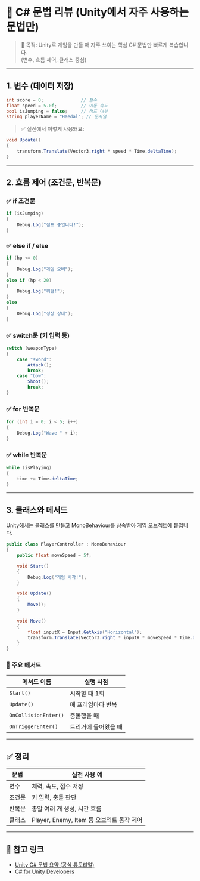 # 🧠 C# 문법 리뷰 (Unity에서 자주 사용하는 문법만)

> 🎯 목적: Unity로 게임을 만들 때 자주 쓰이는 핵심 C# 문법만 빠르게 복습합니다.  
> (변수, 흐름 제어, 클래스 중심)

---

## 1. 변수 (데이터 저장)

```csharp
int score = 0;              // 점수
float speed = 5.0f;         // 이동 속도
bool isJumping = false;     // 점프 여부
string playerName = "Haedal"; // 문자열
```

> ✅ 실전에서 이렇게 사용돼요:
```csharp
void Update()
{
    transform.Translate(Vector3.right * speed * Time.deltaTime);
}
```

---

## 2. 흐름 제어 (조건문, 반복문)

### ✅ if 조건문

```csharp
if (isJumping)
{
    Debug.Log("점프 중입니다!");
}
```

### ✅ else if / else

```csharp
if (hp <= 0)
{
    Debug.Log("게임 오버");
}
else if (hp < 20)
{
    Debug.Log("위험!");
}
else
{
    Debug.Log("정상 상태");
}
```

### ✅ switch문 (키 입력 등)

```csharp
switch (weaponType)
{
    case "sword":
        Attack();
        break;
    case "bow":
        Shoot();
        break;
}
```

### ✅ for 반복문

```csharp
for (int i = 0; i < 5; i++)
{
    Debug.Log("Wave " + i);
}
```

### ✅ while 반복문

```csharp
while (isPlaying)
{
    time += Time.deltaTime;
}
```

---

## 3. 클래스와 메서드

Unity에서는 클래스를 만들고 MonoBehaviour를 상속받아 게임 오브젝트에 붙입니다.

```csharp
public class PlayerController : MonoBehaviour
{
    public float moveSpeed = 5f;

    void Start()
    {
        Debug.Log("게임 시작!");
    }

    void Update()
    {
        Move();
    }

    void Move()
    {
        float inputX = Input.GetAxis("Horizontal");
        transform.Translate(Vector3.right * inputX * moveSpeed * Time.deltaTime);
    }
}
```

### 🔹 주요 메서드

| 메서드 이름 | 실행 시점 |
|-------------|-----------|
| `Start()`   | 시작할 때 1회 |
| `Update()`  | 매 프레임마다 반복 |
| `OnCollisionEnter()` | 충돌했을 때 |
| `OnTriggerEnter()`   | 트리거에 들어왔을 때 |

---

## ✅ 정리

| 문법 | 실전 사용 예 |
|------|----------------|
| 변수 | 체력, 속도, 점수 저장 |
| 조건문 | 키 입력, 충돌 판단 |
| 반복문 | 총알 여러 개 생성, 시간 흐름 |
| 클래스 | Player, Enemy, Item 등 오브젝트 동작 제어 |

---

## 📎 참고 링크

- [Unity C# 문법 요약 (공식 튜토리얼)](https://learn.unity.com/)
- [C# for Unity Developers](https://docs.unity3d.com/Manual/UnderstandingAutomaticMemoryManagement.html)
